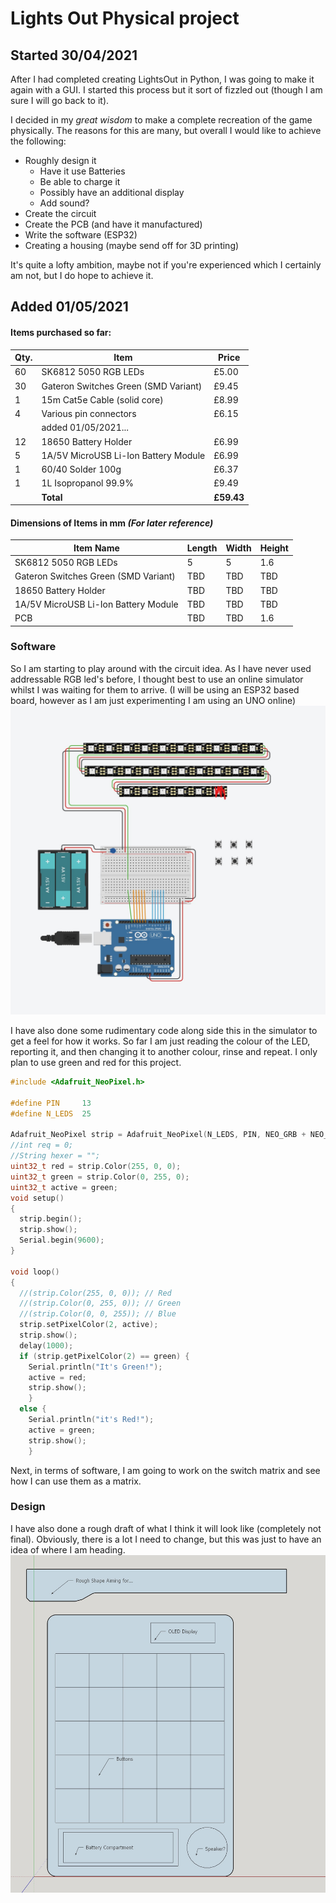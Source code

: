 # Lights Out Physical project

## Started 30/04/2021

After I had completed creating LightsOut in Python, I was going to make it again with a GUI. I started this process but it sort of fizzled out (though I am sure I will go back to it).

I decided in my *great wisdom* to make a complete recreation of the game physically. The reasons for this are many, but overall I would like to achieve the following:
- Roughly design it
  - Have it use Batteries
  - Be able to charge it
  - Possibly have an additional display 
  - Add sound?
- Create the circuit
- Create the PCB (and have it manufactured)
- Write the software (ESP32)
- Creating a housing (maybe send off for 3D printing)

It's quite a lofty ambition, maybe not if you're experienced which I certainly am not, but I do hope to achieve it. 

## Added 01/05/2021
#### Items purchased so far:

|Qty.|Item|Price|
|--|--|--|
|60|SK6812 5050 RGB LEDs|£5.00|
|30|Gateron Switches Green (SMD Variant)|£9.45|
|1 | 15m Cat5e Cable (solid core)|£8.99|
|4 |Various pin connectors|£6.15|  
||added 01/05/2021...
|12|18650 Battery Holder|£6.99|
|5|1A/5V MicroUSB Li-Ion Battery Module|£6.99|
|1|60/40 Solder 100g|£6.37|
|1|1L Isopropanol 99.9%| £9.49|
||**Total**|**£59.43**|

#### Dimensions of Items in mm *(For later reference)*

|Item Name|Length|Width|Height|
|--|--|--|--|
|SK6812 5050 RGB LEDs|5|5|1.6|
|Gateron Switches Green (SMD Variant)|TBD|TBD|TBD|
|18650 Battery Holder|TBD|TBD|TBD|
|1A/5V MicroUSB Li-Ion Battery Module|TBD|TBD|TBD|
|PCB|TBD|TBD|1.6|


### Software
So I am starting to play around with the circuit idea. As I have never used addressable RGB led's before, I thought best to use an online simulator whilst I was waiting for them to arrive. (I will be using an ESP32 based board, however as I am just experimenting I am using an UNO online)
![img](imgs/CircuitExperiments.jpg)

I have also done some rudimentary code along side this in the simulator to get a feel for how it works. So far I am just reading the colour of the LED, reporting it, and then changing it to another colour, rinse and repeat. I only plan to use green and red for this project.

```c++
#include <Adafruit_NeoPixel.h>

#define PIN		13
#define N_LEDS	25
 
Adafruit_NeoPixel strip = Adafruit_NeoPixel(N_LEDS, PIN, NEO_GRB + NEO_KHZ800);
//int req = 0;
//String hexer = "";
uint32_t red = strip.Color(255, 0, 0);
uint32_t green = strip.Color(0, 255, 0);
uint32_t active = green;
void setup()
{
  strip.begin();
  strip.show();
  Serial.begin(9600);
}

void loop()
{
  //(strip.Color(255, 0, 0)); // Red
  //(strip.Color(0, 255, 0)); // Green
  //(strip.Color(0, 0, 255)); // Blue
  strip.setPixelColor(2, active);
  strip.show();
  delay(1000);
  if (strip.getPixelColor(2) == green) {
    Serial.println("It's Green!");
    active = red;
  	strip.show();
  	}
  else {
    Serial.println("it's Red!");
    active = green;
  	strip.show();
	}

```

Next, in terms of software, I am going to work on the switch matrix and see how I can use them as a matrix.

### Design
I have also done a rough draft of what I think it will look like (completely not final). Obviously, there is a lot I need to change, but this was just to have an idea of where I am heading.
![img](imgs/LayoutDraft.jpg)